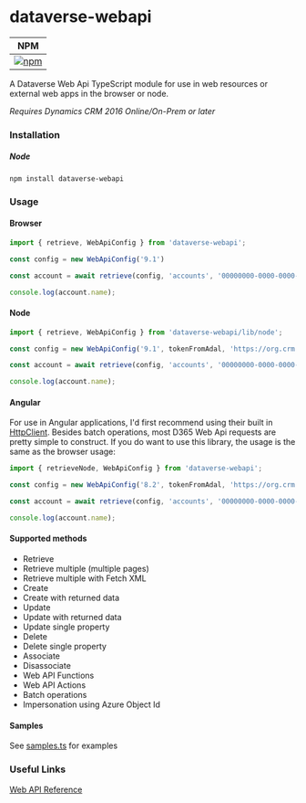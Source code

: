 # dataverse-webapi
|NPM|
|---|
|[![npm](https://img.shields.io/npm/v/dataverse-webapi.svg?style=flat-square)](https://www.npmjs.com/package/dataverse-webapi)|

A Dataverse Web Api TypeScript module for use in web resources or external web apps in the browser or node.

*Requires Dynamics CRM 2016 Online/On-Prem or later*

### Installation

##### Node

```
npm install dataverse-webapi
```
### Usage

#### Browser
```typescript
import { retrieve, WebApiConfig } from 'dataverse-webapi';

const config = new WebApiConfig('9.1')

const account = await retrieve(config, 'accounts', '00000000-0000-0000-0000-000000000000', '$select=name');

console.log(account.name);
```

#### Node
```typescript
import { retrieve, WebApiConfig } from 'dataverse-webapi/lib/node';

const config = new WebApiConfig('9.1', tokenFromAdal, 'https://org.crm.dynamics.com');

const account = await retrieve(config, 'accounts', '00000000-0000-0000-0000-000000000000', '$select=name');

console.log(account.name);
```

#### Angular

For use in Angular applications, I'd first recommend using their built in [HttpClient](https://angular.io/guide/http). Besides batch operations, most D365 Web Api requests are
pretty simple to construct. If you do want to use this library, the usage is the same as the browser usage:

```typescript
import { retrieveNode, WebApiConfig } from 'dataverse-webapi';

const config = new WebApiConfig('8.2', tokenFromAdal, 'https://org.crm.dynamics.com');

const account = await retrieve(config, 'accounts', '00000000-0000-0000-0000-000000000000', '$select=name');

console.log(account.name);
```

#### Supported methods
* Retrieve
* Retrieve multiple (multiple pages)
* Retrieve multiple with Fetch XML
* Create
* Create with returned data
* Update
* Update with returned data
* Update single property
* Delete
* Delete single property
* Associate
* Disassociate
* Web API Functions
* Web API Actions
* Batch operations
* Impersonation using Azure Object Id

#### Samples
See [samples.ts](samples/samples.ts) for examples

### Useful Links

[Web API Reference](https://docs.microsoft.com/en-us/powerapps/developer/data-platform/webapi/perform-operations-web-api)
